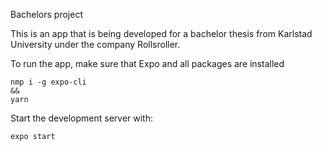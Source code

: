 Bachelors project

This is an app that is being developed for a bachelor thesis from Karlstad University under the company Rollsroller.

To run the app, make sure that Expo and all packages are installed

    nmp i -g expo-cli
    &&
    yarn

Start the development server with:

    expo start
